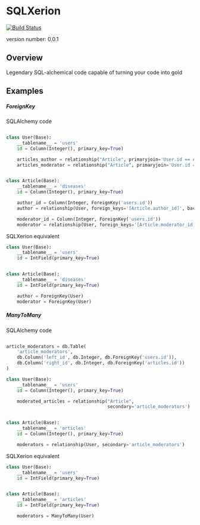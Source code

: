 SQLXerion
=========
[![Build Status](https://travis-ci.org/rstit/sqlxerion.svg?branch=master)](https://travis-ci.org/rstit/sqlxerion)

version number: 0.0.1

Overview
--------

Legendary SQL-alchemical code capable of turning your code into gold

Examples
--------
##### ForeignKey
SQLAlchemy code
```python

class User(Base):
    __tablename__ = 'users'
    id = Column(Integer(), primary_key=True)

    articles_author = relationship("Article", primaryjoin='User.id == Article.author_id', back_populates='author')
    articles_moderator = relationship("Article", primaryjoin='User.id == Article.moderator_id', back_populates='moderator')


class Article(Base):
    __tablename__ = 'diseases'
    id = Column(Integer(), primary_key=True)

    author_id = Column(Integer, ForeignKey('users.id'))
    author = relationship(User, foreign_keys='[Article.author_id]', back_populates='articles_author')

    moderator_id = Column(Integer, ForeignKey('users.id'))
    moderator = relationship(User, foreign_keys='[Article.moderator_id]', back_populates='articles_moderator')

```

SQLXerion equivalent
```python
class User(Base):
    __tablename__ = 'users'
    id = IntField(primary_key=True)


class Article(Base):
    __tablename__ = 'diseases'
    id = IntField(primary_key=True)

    author = ForeignKey(User)
    moderator = ForeignKey(User)

```

##### ManyToMany
SQLAlchemy code
```python

article_moderators = db.Table(
    'article_moderators',
    db.Column('left_id', db.Integer, db.ForeignKey('users.id')),
    db.Column('right_id', db.Integer, db.ForeignKey('articles.id'))
)

class User(Base):
    __tablename__ = 'users'
    id = Column(Integer(), primary_key=True)

    moderated_articles = relationship("Article",
                                      secondary='article_moderators')


class Article(Base):
    __tablename__ = 'articles'
    id = Column(Integer(), primary_key=True)

    moderators = relationship(User, secondary='article_moderators')

```

SQLXerion equivalent
```python
class User(Base):
    __tablename__ = 'users'
    id = IntField(primary_key=True)


class Article(Base):
    __tablename__ = 'articles'
    id = IntField(primary_key=True)

    moderators = ManyToMany(User)

```
